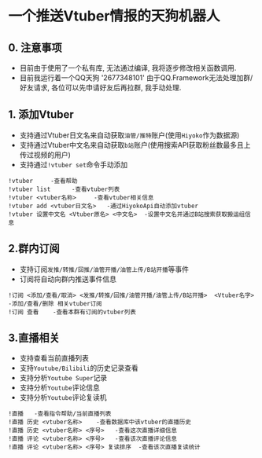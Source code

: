 # 一个推送Vtuber情报的天狗机器人
## 0. 注意事项
- 目前由于使用了一个私有库, 无法通过编译, 我将逐步修改相关函数调用.
- 目前我运行着一个QQ天狗 '2677348101' 由于QQ.Framework无法处理加群/好友请求, 各位可以先申请好友后再拉群, 我手动处理.

## 1. 添加Vtuber
- 支持通过Vtuber日文名来自动获取`油管/推特`账户(使用`Hiyoko`作为数据源)
- 支持通过Vtuber中文名来自动获取`b站`账户(使用搜索API获取粉丝数最多且上传过视频的用户)
- 支持通过`!vtuber set`命令手动添加
```
!vtuber     -查看帮助
!vtuber list      -查看vtuber列表
!vtuber <vtuber名称>     -查看vtuber相关信息
!vtuber add <vtuber日文名>   -通过HiyokoApi自动添加vtuber
!vtuber 设置中文名 <Vtuber原名> <中文名>  -设置中文名并通过B站搜索获取搬运组信息
```
## 2.群内订阅
- 支持订阅`发推/转推/回推/油管开播/油管上传/B站开播`等事件
- 订阅将自动向群内推送事件信息
````
!订阅 <添加/查看/取消> <发推/转推/回推/油管开播/油管上传/B站开播>  <Vtuber名字>   -添加/查看/删除 相关vtuber订阅
!订阅 查看    -查看本群有订阅的vtuber列表
````
## 3.直播相关
- 支持查看当前直播列表
- 支持`Youtube/Bilibili`的历史记录查看
- 支持分析`Youtube Super`记录
- 支持分析`Youtube`评论信息
- 支持分析`Youtube`评论复读机
````
!直播   -查看指令帮助/当前直播列表
!直播 历史 <vtuber名称>    -查看数据库中该vtuber的直播历史
!直播 历史 <vtuber名称> <序号>   -查看这次直播详细信息
!直播 评论 <vtuber名称> <序号>   -查看该次直播评论信息
!直播 评论 <vtuber名称> <序号> 复读排序  -查看该次直播复读统计
````
